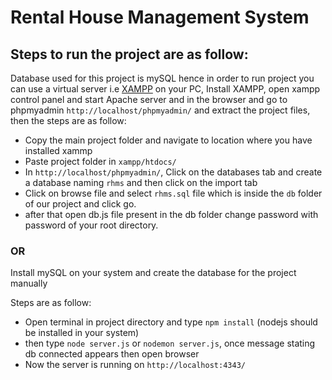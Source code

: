 # Rental House Management System

## Steps to run the project are as follow:

Database used for this project is mySQL hence in order to run project you can use a virtual server i.e [XAMPP](https://www.apachefriends.org/download.html) on your PC, Install XAMPP, open xampp control panel and start Apache server and in the browser and go to phpmyadmin `http://localhost/phpmyadmin/` and extract the project files, then the steps are as follow:
- Copy the main project folder and navigate to location where you have installed xammp
- Paste project folder in `xampp/htdocs/`
- In `http://localhost/phpmyadmin/`, Click on the databases tab and create a database naming `rhms` and then click on the import tab
- Click on browse file and select `rhms.sql` file which is inside the `db` folder of our project and click go.
- after that open db.js file present in the db folder change password with password of your root directory.
      
### OR
      
Install mySQL on your system and create the database for the project manually

Steps are as follow:
- Open terminal in project directory and type `npm install` (nodejs should be installed in your system)
- then type `node server.js` or `nodemon server.js`, once message stating db connected appears then open browser
- Now the server is running on `http://localhost:4343/`
